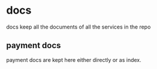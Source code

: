 # docs

docs keep all the documents of all the services in the repo

## payment docs
payment docs are kept here either directly or as index.